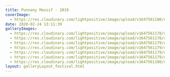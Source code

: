 ```yaml
---
title: Punnany Massif - 2019
coverImage:
  - https://res.cloudinary.com/lightpositive/image/upload/v1647561180/uploads/Punnany%20Massif%20-%202019/punnany4.jpg
date: 2020-02-24 13:11:39
galleryImages: 
  - https://res.cloudinary.com/lightpositive/image/upload/v1647561178/uploads/Punnany%20Massif%20-%202019/punnany5.jpg
  - https://res.cloudinary.com/lightpositive/image/upload/v1647561178/uploads/Punnany%20Massif%20-%202019/punnany2.jpg
  - https://res.cloudinary.com/lightpositive/image/upload/v1647561179/uploads/Punnany%20Massif%20-%202019/punnany6.jpg
  - https://res.cloudinary.com/lightpositive/image/upload/v1647561179/uploads/Punnany%20Massif%20-%202019/punnany.jpg
  - https://res.cloudinary.com/lightpositive/image/upload/v1647561179/uploads/Punnany%20Massif%20-%202019/punnany1.jpg
  - https://res.cloudinary.com/lightpositive/image/upload/v1647561179/uploads/Punnany%20Massif%20-%202019/punnany3.jpg
  - https://res.cloudinary.com/lightpositive/image/upload/v1647561180/uploads/Punnany%20Massif%20-%202019/punnany4.jpg
layout: galleryLayout_festival.html
---
```

